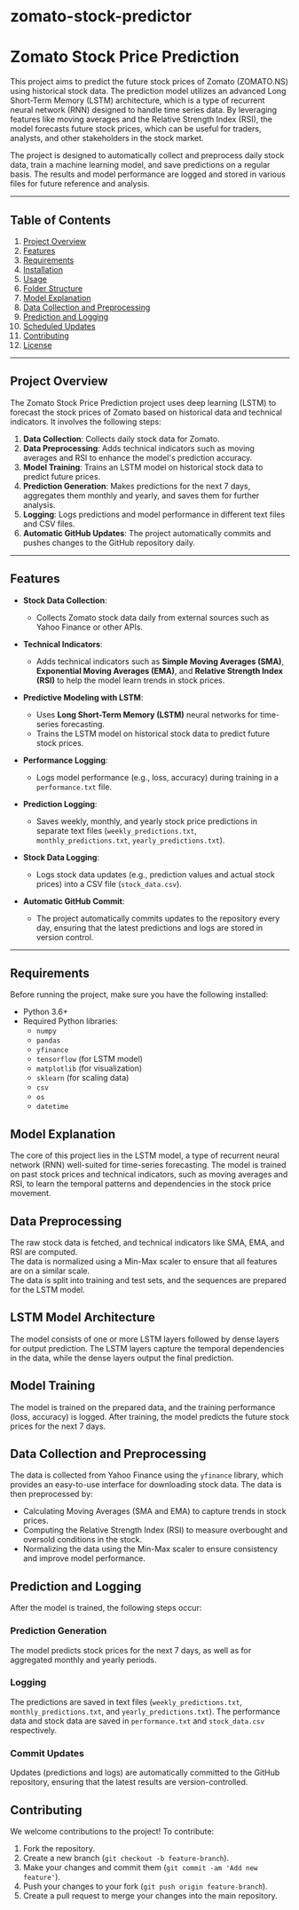 # zomato-stock-predictor
# Zomato Stock Price Prediction

This project aims to predict the future stock prices of Zomato (ZOMATO.NS) using historical stock data. The prediction model utilizes an advanced Long Short-Term Memory (LSTM) architecture, which is a type of recurrent neural network (RNN) designed to handle time series data. By leveraging features like moving averages and the Relative Strength Index (RSI), the model forecasts future stock prices, which can be useful for traders, analysts, and other stakeholders in the stock market.

The project is designed to automatically collect and preprocess daily stock data, train a machine learning model, and save predictions on a regular basis. The results and model performance are logged and stored in various files for future reference and analysis.

---

## Table of Contents

1. [Project Overview](#project-overview)
2. [Features](#features)
3. [Requirements](#requirements)
4. [Installation](#installation)
5. [Usage](#usage)
6. [Folder Structure](#folder-structure)
7. [Model Explanation](#model-explanation)
8. [Data Collection and Preprocessing](#data-collection-and-preprocessing)
9. [Prediction and Logging](#prediction-and-logging)
10. [Scheduled Updates](#scheduled-updates)
11. [Contributing](#contributing)
12. [License](#license)

---

## Project Overview

The Zomato Stock Price Prediction project uses deep learning (LSTM) to forecast the stock prices of Zomato based on historical data and technical indicators. It involves the following steps:

1. **Data Collection**: Collects daily stock data for Zomato.
2. **Data Preprocessing**: Adds technical indicators such as moving averages and RSI to enhance the model's prediction accuracy.
3. **Model Training**: Trains an LSTM model on historical stock data to predict future prices.
4. **Prediction Generation**: Makes predictions for the next 7 days, aggregates them monthly and yearly, and saves them for further analysis.
5. **Logging**: Logs predictions and model performance in different text files and CSV files.
6. **Automatic GitHub Updates**: The project automatically commits and pushes changes to the GitHub repository daily.

---

## Features

- **Stock Data Collection**: 
  - Collects Zomato stock data daily from external sources such as Yahoo Finance or other APIs.
  
- **Technical Indicators**: 
  - Adds technical indicators such as **Simple Moving Averages (SMA)**, **Exponential Moving Averages (EMA)**, and **Relative Strength Index (RSI)** to help the model learn trends in stock prices.

- **Predictive Modeling with LSTM**:
  - Uses **Long Short-Term Memory (LSTM)** neural networks for time-series forecasting.
  - Trains the LSTM model on historical stock data to predict future stock prices.

- **Performance Logging**: 
  - Logs model performance (e.g., loss, accuracy) during training in a `performance.txt` file.
  
- **Prediction Logging**: 
  - Saves weekly, monthly, and yearly stock price predictions in separate text files (`weekly_predictions.txt`, `monthly_predictions.txt`, `yearly_predictions.txt`).

- **Stock Data Logging**:
  - Logs stock data updates (e.g., prediction values and actual stock prices) into a CSV file (`stock_data.csv`).

- **Automatic GitHub Commit**: 
  - The project automatically commits updates to the repository every day, ensuring that the latest predictions and logs are stored in version control.

---

## Requirements

Before running the project, make sure you have the following installed:

- Python 3.6+
- Required Python libraries:
  - `numpy`
  - `pandas`
  - `yfinance`
  - `tensorflow` (for LSTM model)
  - `matplotlib` (for visualization)
  - `sklearn` (for scaling data)
  - `csv`
  - `os`
  - `datetime`

## Model Explanation

The core of this project lies in the LSTM model, a type of recurrent neural network (RNN) well-suited for time-series forecasting. The model is trained on past stock prices and technical indicators, such as moving averages and RSI, to learn the temporal patterns and dependencies in the stock price movement.

## Data Preprocessing

The raw stock data is fetched, and technical indicators like SMA, EMA, and RSI are computed.  
The data is normalized using a Min-Max scaler to ensure that all features are on a similar scale.  
The data is split into training and test sets, and the sequences are prepared for the LSTM model.

## LSTM Model Architecture

The model consists of one or more LSTM layers followed by dense layers for output prediction. The LSTM layers capture the temporal dependencies in the data, while the dense layers output the final prediction.

## Model Training

The model is trained on the prepared data, and the training performance (loss, accuracy) is logged. After training, the model predicts the future stock prices for the next 7 days.

## Data Collection and Preprocessing

The data is collected from Yahoo Finance using the `yfinance` library, which provides an easy-to-use interface for downloading stock data. The data is then preprocessed by:

- Calculating Moving Averages (SMA and EMA) to capture trends in stock prices.
- Computing the Relative Strength Index (RSI) to measure overbought and oversold conditions in the stock.
- Normalizing the data using the Min-Max scaler to ensure consistency and improve model performance.

## Prediction and Logging

After the model is trained, the following steps occur:

### Prediction Generation

The model predicts stock prices for the next 7 days, as well as for aggregated monthly and yearly periods.

### Logging

The predictions are saved in text files (`weekly_predictions.txt`, `monthly_predictions.txt`, and `yearly_predictions.txt`). The performance data and stock data are saved in `performance.txt` and `stock_data.csv` respectively.

### Commit Updates

Updates (predictions and logs) are automatically committed to the GitHub repository, ensuring that the latest results are version-controlled.

## Contributing

We welcome contributions to the project! To contribute:

1. Fork the repository.
2. Create a new branch (`git checkout -b feature-branch`).
3. Make your changes and commit them (`git commit -am 'Add new feature'`).
4. Push your changes to your fork (`git push origin feature-branch`).
5. Create a pull request to merge your changes into the main repository.
